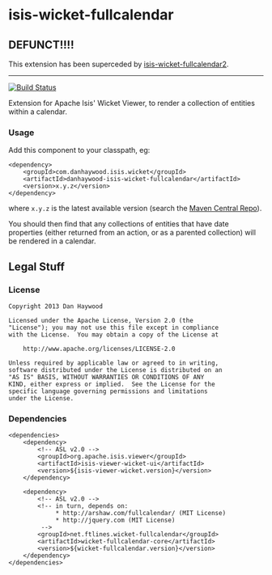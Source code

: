 isis-wicket-fullcalendar
========================

## DEFUNCT!!!!

This extension has been superceded by [isis-wicket-fullcalendar2](https://github.com/danhaywood/isis-wicket-fullcalendar2).

<hr/>

[![Build Status](https://travis-ci.org/danhaywood/isis-wicket-fullcalendar.png?branch=master)](https://travis-ci.org/danhaywood/isis-wicket-fullcalendar)

Extension for Apache Isis' Wicket Viewer, to render a collection of entities within a calendar.  

### Usage

Add this component to your classpath, eg:

    <dependency>
        <groupId>com.danhaywood.isis.wicket</groupId>
        <artifactId>danhaywood-isis-wicket-fullcalendar</artifactId>
        <version>x.y.z</version>
    </dependency>

where `x.y.z` is the latest available version (search the [Maven Central Repo](http://search.maven.org/#search|ga|1|isis-wicket-fullcalendar)).

You should then find that any collections of entities that have date properties (either returned from an action, or as a parented collection) will be rendered in a calendar.


## Legal Stuff

### License

    Copyright 2013 Dan Haywood

    Licensed under the Apache License, Version 2.0 (the
    "License"); you may not use this file except in compliance
    with the License.  You may obtain a copy of the License at

        http://www.apache.org/licenses/LICENSE-2.0

    Unless required by applicable law or agreed to in writing,
    software distributed under the License is distributed on an
    "AS IS" BASIS, WITHOUT WARRANTIES OR CONDITIONS OF ANY
    KIND, either express or implied.  See the License for the
    specific language governing permissions and limitations
    under the License.

### Dependencies

    <dependencies>
        <dependency>
            <!-- ASL v2.0 -->
            <groupId>org.apache.isis.viewer</groupId>
            <artifactId>isis-viewer-wicket-ui</artifactId>
            <version>${isis-viewer-wicket.version}</version>
        </dependency>

        <dependency>
            <!-- ASL v2.0 -->
            <!-- in turn, depends on: 
                 * http://arshaw.com/fullcalendar/ (MIT License)
                 * http://jquery.com (MIT License)  
             -->
            <groupId>net.ftlines.wicket-fullcalendar</groupId>
            <artifactId>wicket-fullcalendar-core</artifactId>
            <version>${wicket-fullcalendar.version}</version>
        </dependency>
    </dependencies>
